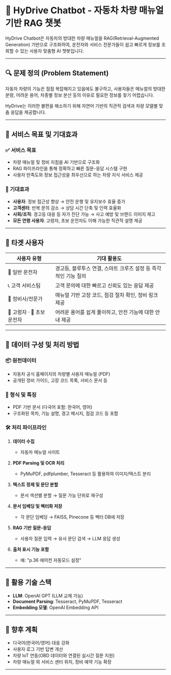 # 🤖 HyDrive Chatbot - 자동차 차량 매뉴얼 기반 RAG 챗봇

HyDrive Chatbot은 자동차의 방대한 차량 매뉴얼을 RAG(Retrieval-Augmented Generation) 기반으로 구조화하여, 운전자와 서비스 전문가들이 쉽고 빠르게 정보를 조회할 수 있는 사용자 맞춤형 AI 챗봇입니다.

---

## 🔍 문제 정의 (Problem Statement)

자동차 차량의 기능은 점점 복잡해지고 있음에도 불구하고,
사용자들은 매뉴얼의 방대한 분량, 어려운 용어, 차종별 정보 분산 등의 이유로 필요한 정보를 찾기 어렵습니다. 

HyDrive는 이러한 불편을 해소하기 위해 자연어 기반의 직관적 검색과 차량 모델별 맞춤 응답을 제공합니다.

---

## 🎯 서비스 목표 및 기대효과

### ✅ 서비스 목표
- 차량 매뉴얼 및 정비 지침을 AI 기반으로 구조화
- RAG 파이프라인을 통해 정확하고 빠른 질문-응답 시스템 구현
- 사용자 만족도와 정보 접근성을 최우선으로 하는 차량 지식 서비스 제공

### 🌟 기대효과
- **사용자**: 정보 접근성 향상 → 안전 운행 및 유지보수 효율 증가
- **고객센터**: 반복 문의 감소 → 상담 시간 단축 및 인력 효율화
- **사회/조직**: 경고등 대응 등 자가 진단 가능 → 사고 예방 및 브랜드 이미지 제고
- **모든 연령 사용자**: 고령자, 초보 운전자도 이해 가능한 직관적 설명 제공

---

## 👥 타겟 사용자

| 사용자 유형 | 기대 활용도 |
|-------------|--------------|
| 🚗 일반 운전자 | 경고등, 블루투스 연결, 스마트 크루즈 설정 등 즉각적인 기능 질의 |
| 📞 고객 서비스팀 | 고객 문의에 대한 빠르고 신뢰도 있는 응답 제공 |
| 🔧 정비사/전문가 | 매뉴얼 기반 고장 코드, 점검 절차 확인, 정비 링크 제공 |
| 👴 고령자 · 👶 초보 운전자 | 어려운 용어를 쉽게 풀이하고, 안전 기능에 대한 안내 제공 |

---

## 🧩 데이터 구성 및 처리 방법

### 📦 원천데이터
- 자동차 공식 홈페이지의 차량별 사용자 매뉴얼 (PDF)
- 공개된 정비 가이드, 고장 코드 목록, 서비스 문서 등

### 📑 형식 및 특징
- PDF 기반 문서 (다국어 포함: 한국어, 영어)
- 구조화된 목차, 기능 설명, 경고 메시지, 점검 코드 등 포함

### 🛠️ 처리 파이프라인
1. **데이터 수집**
   - 자동차 메뉴얼 사이트

2. **PDF Parsing 및 OCR 처리**
   - PyMuPDF, pdfplumber, Tesseract 등 활용하여 이미지/텍스트 분리

3. **텍스트 정제 및 문단 분할**
   - 문서 섹션별 분할 → 질문 가능 단위로 재구성

4. **문서 임베딩 및 벡터화 저장**
   - 각 문단 임베딩 → FAISS, Pinecone 등 벡터 DB에 저장

5. **RAG 기반 질문-응답**
   - 사용자 질문 입력 → 유사 문단 검색 → LLM 응답 생성

6. **출처 표시 기능 포함**
   - 예: "p.36 에어컨 자동모드 설정"

---

## 🧠 활용 기술 스택

- **LLM**: OpenAI GPT (LLM 교체 가능)
- **Document Parsing**: Tesseract, PyMuPDF, Tesseract
- **Embedding 모델**: OpenAI Embedding API
<!-- - **벡터DB**: FAISS, Pinecone -->
<!-- - **RAG 프레임워크**: LangChain, Haystack 등 -->
<!--- **Backend**: Python (FastAPI, Flask 등)-->
<!-- - **Frontend**: React, Vue.js, 또는 Streamlit 기반 MVP -->

---

## 🚀 향후 계획
- 다국어(한국어/영어) 대응 강화
- 사용자 로그 기반 답변 개선
- 차량 IoT 연동(OBD 데이터와 연결된 실시간 질문 지원)
- 차량 매뉴얼 외 서비스 센터 위치, 정비 예약 기능 확장

---